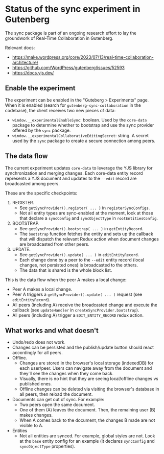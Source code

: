 # Status of the sync experiment in Gutenberg

The sync package is part of an ongoing research effort to lay the groundwork of Real-Time Collaboration in Gutenberg.

Relevant docs:

- https://make.wordpress.org/core/2023/07/13/real-time-collaboration-architecture/
- https://github.com/WordPress/gutenberg/issues/52593
- https://docs.yjs.dev/

## Enable the experiment

The experiment can be enabled in the "Guteberg > Experiments" page. When it is enabled (search for `gutenberg-sync-collaboration` in the codebase), the client receives two new pieces of data:

- `window.__experimentalEnableSync`: boolean. Used by the `core-data` package to determine whether to bootstrap and use the sync provider offered by the `sync` package.
- `window.__experimentalCollaborativeEditingSecret`: string. A secret used by the `sync` package to create a secure connection among peers.

## The data flow

The current experiment updates `core-data` to leverage the YJS library for synchronization and merging changes. Each core-data entity record represents a YJS document and updates to the `--edit` record are broadcasted among peers.

These are the specific checkpoints:

1. REGISTER.
	- See `getSyncProvider().register( ... )` in `registerSyncConfigs`.
	- Not all entity types are sync-enabled at the moment, look at those that declare a `syncConfig` and `syncObjectType` in `rootEntitiesConfig`.
2. BOOTSTRAP.
	- See `getSyncProvider().bootstrap( ... )` in `getEntityRecord`.
	- The `bootstrap` function fetches the entity and sets up the callback that will dispatch the relevant Redux action when document changes are broadcasted from other peers.
3. UPDATE.
	- See `getSyncProvider().update( ... )` in `editEntityRecord`.
	- Each change done by a peer to the `--edit` entity record (local changes, not persisted ones) is broadcasted to the others.
	- The data that is shared is the whole block list.

This is the data flow when the peer A makes a local change:

- Peer A makes a local change.
- Peer A triggers a `getSyncProvider().update( ... )` request (see `editEntityRecord`).
- All peers (including A) receive the broadcasted change and execute the callback (see `updateHandler` in `createSyncProvider.bootstrap`).
- All peers (including A) trigger a `EDIT_ENTITY_RECORD` redux action.

## What works and what doesn't

- Undo/redo does not work.
- Changes can be persisted and the publish/update button should react accordingly for all peers.
- Offline.
	- Changes are stored in the browser's local storage (indexedDB) for each user/peer. Users can navigate away from the document and they'll see the changes when they come back.
	- Visually, there is no hint that they are seeing local/offline changes vs published ones.
	- Offline changes can be deleted via visiting the browser's database in all peers, then reload the document.
- Documents can get out of sync. For example:
	- Two peers open the same document.
	- One of them (A) leaves the document. Then, the remaining user (B) makes changes.
	- When A comes back to the document, the changes B made are not visible to A.
- Entities
	- Not all entities are synced. For example, global styles are not. Look at the `base` entity config for an example (it declares `syncConfig` and `syncObjectType` properties).
